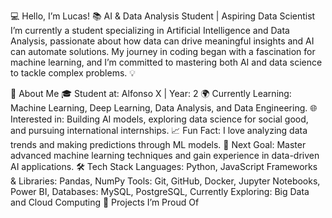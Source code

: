 💻 Hello, I’m Lucas!
📚 AI & Data Analysis Student | Aspiring Data Scientist
I’m currently a student specializing in Artificial Intelligence and Data Analysis, passionate about how data can drive meaningful insights and AI can automate solutions. My journey in coding began with a fascination for machine learning, and I’m committed to mastering both AI and data science to tackle complex problems. 💡

🌟 About Me
🎓 Student at: Alfonso X | Year: 2
🌍 Currently Learning: Machine Learning, Deep Learning, Data Analysis, and Data Engineering.
🌐 Interested in: Building AI models, exploring data science for social good, and pursuing international internships.
📈 Fun Fact: I love analyzing data trends and making predictions through ML models.
🌱 Next Goal: Master advanced machine learning techniques and gain experience in data-driven AI applications.
🛠 Tech Stack
Languages: Python, JavaScript
Frameworks & Libraries: Pandas, NumPy
Tools: Git, GitHub, Docker, Jupyter Notebooks, Power BI,
Databases: MySQL, PostgreSQL, 
Currently Exploring: Big Data and Cloud Computing
📂 Projects I’m Proud Of

